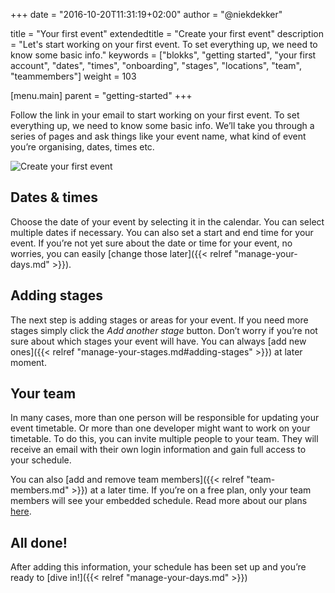 +++
date            = "2016-10-20T11:31:19+02:00"
author          = "@niekdekker"

title           = "Your first event"
extendedtitle	= "Create your first event"
description     = "Let's start working on your first event. To set everything up, we need to know some basic info."
keywords        = ["blokks", "getting started", "your first account", "dates", "times", "onboarding", "stages", "locations", "team", "teammembers"]
weight          = 103

[menu.main]
parent          = "getting-started"
+++

Follow the link in your email to start working on your first event. To set everything up, we need to know some basic info. We’ll take you through a series of pages and ask things like your event name, what kind of event you’re organising, dates, times etc.

![Create your first event](filmpje)

## Dates & times
Choose the date of your event by selecting it in the calendar. You can select multiple dates if necessary. You can also set a start and end time for your event. If you’re not yet sure about the date or time for your event, no worries, you can easily [change those later]({{< relref "manage-your-days.md" >}}).

## Adding stages
The next step is adding stages or areas for your event. If you need more stages simply click the *Add another stage* button. Don’t worry if you’re not sure about which stages your event will have. You can always [add new ones]({{< relref "manage-your-stages.md#adding-stages" >}}) at later moment.

## Your team
In many cases, more than one person will be responsible for updating your event timetable. Or more than one developer might want to work on your timetable. To do this, you can invite multiple people to your team. They will receive an email with their own login information and gain full access to your schedule.

You can also [add and remove team members]({{< relref "team-members.md" >}}) at a later time. If you’re on a free plan, only your team members will see your embedded schedule. Read more about our plans [here](http://plans).

## All done!
After adding this information, your schedule has been set up and you’re ready to [dive in!]({{< relref "manage-your-days.md" >}})
